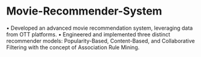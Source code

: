 # Movie-Recommender-System

•	Developed an advanced movie recommendation system, leveraging data from OTT platforms.
•	Engineered and implemented three distinct recommender models: Popularity-Based, Content-Based, and Collaborative Filtering with the concept of Association Rule Mining.
